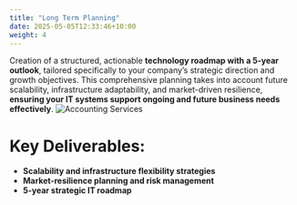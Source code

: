 ```yaml
---
title: "Long Term Planning"
date: 2025-05-05T12:33:46+10:00
weight: 4
---
```

Creation of a structured, actionable **technology roadmap with a 5-year outlook**, tailored specifically to your company’s strategic direction and growth objectives. This comprehensive planning takes into account future scalability, infrastructure adaptability, and market-driven resilience, **ensuring your IT systems support ongoing and future business needs effectively**.
![Accounting Services](/images/austin-distel-nGc5RT2HmF0-unsplash.jpg)

# Key Deliverables:
- **Scalability and infrastructure flexibility strategies**
- **Market-resilience planning and risk management**
- **5-year strategic IT roadmap**
